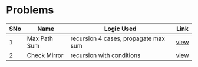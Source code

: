 # Problems

SNo | Name | Logic Used | Link |
----|------|------------|------|
1 | Max Path Sum | recursion 4 cases, propagate max sum | [view](max_path_sum.cpp)
2 | Check Mirror | recursion with conditions | [view](check_mirror.cpp)